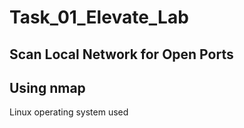 # **Task_01_Elevate_Lab**
## Scan Local Network for Open Ports

## Using nmap
  Linux operating system used
